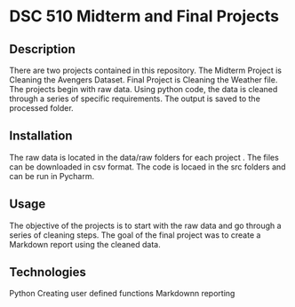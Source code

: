 # DSC 510 Midterm and Final Projects

## Description
There are two projects contained in this repository.
The Midterm Project is Cleaning the Avengers Dataset.
Final Project is Cleaning the Weather file.
The projects begin with raw data.
Using python code, the data is cleaned through a series of specific requirements.
The output is saved to the processed folder.

## Installation
The raw data is located in the data/raw folders for each project .
The files can be downloaded in csv format.
The code is locaed in the src folders and can be run in Pycharm.

## Usage
The objective of the projects is to start with the raw data and go through a series of cleaning steps.
The goal of the final project was to create a Markdown report using the cleaned data.

## Technologies
Python
Creating user defined functions
Markdownn reporting


